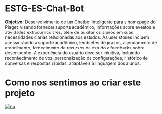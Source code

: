 # ESTG-ES-Chat-Bot

**Objetivo**: Desenvolvimento de um Chatbot Inteligente para a homepage do Piaget, visando fornecer suporte acadêmico, informações sobre eventos e atividades extracurriculares, além de auxiliar os alunos em suas necessidades diárias relacionadas aos estudos. As user stories incluem acesso rápido a suporte acadêmico, lembretes de prazos, agendamento de atendimento, fornecimento de recursos de estudo e feedbacks sobre desempenho. A experiência do usuário deve ser intuitiva, incluindo reconhecimento de voz, personalização de configurações, histórico de conversas e respostas rápidas, adaptáveis à linguagem dos alunos.

# Como nos sentimos ao criar este projeto
[![no]([https://github.com/Afonso295/ESTG-ES-Chat-Bot/assets/108989500/ca3541d5-dd1d-4f0d-8958-f5a80a798d35](https://media.tenor.com/gyuqx70UjmEAAAAe/emoji-feliz-ficando-triste-emoticon-feliz-ficando-triste.png))
](https://media.tenor.com/gyuqx70UjmEAAAAe/emoji-feliz-ficando-triste-emoticon-feliz-ficando-triste.png)

